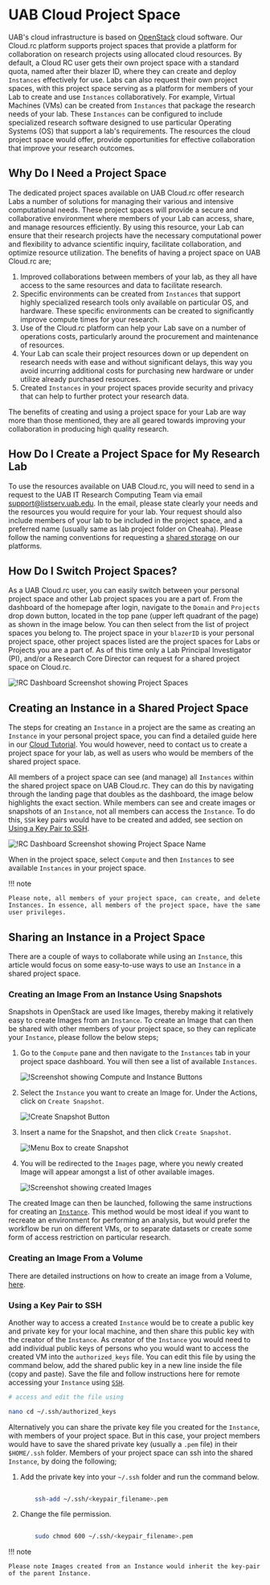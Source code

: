 # UAB Cloud Project Space

UAB's cloud infrastructure is based on [OpenStack](https://www.openstack.org/) cloud software. Our Cloud.rc platform supports project spaces that provide a platform for collaboration on research projects using allocated cloud resources. By default, a Cloud RC user gets their own project space with a standard quota, named after their blazer ID, where they can create and deploy `Instances` effectively for use. Labs can also request their own project spaces, with this project space serving as a platform for members of your Lab to create and use `Instances` collaboratively. For example, Virtual Machines (VMs) can be created from `Instances` that package the research needs of your lab. These `Instances` can be configured to include specialized research software designed to use particular Operating Systems (OS) that support a lab's requirements. The resources the cloud project space would offer, provide opportunities for effective collaboration that improve your research outcomes.

## Why Do I Need a Project Space

The dedicated project spaces available on UAB Cloud.rc offer research Labs a number of solutions for managing their various and intensive computational needs. These project spaces will provide a secure and collaborative environment where members of your Lab can access, share, and manage resources efficiently. By using this resource, your Lab can ensure that their research projects have the necessary computational power and flexibility to advance scientific inquiry, facilitate collaboration, and optimize resource utilization. The benefits of having a project space on UAB Cloud.rc are;

1. Improved collaborations between members of your lab, as they all have access to the same resources and data to facilitate research.
1. Specific environments can be created from `Instances` that support highly specialized research tools only available on particular OS, and hardware. These specific environments can be created to significantly improve compute times for your research.
1. Use of the Cloud.rc platform can help your Lab save on a number of operations costs, particularly around the procurement and maintenance of resources.
1. Your Lab can scale their project resources down or up dependent on research needs with ease and without significant delays, this way you avoid incurring additional costs for purchasing new hardware or under utilize already purchased resources.
1. Created `Instances` in your project spaces provide security and privacy that can help to further protect your research data.

The benefits of creating and using a project space for your Lab are way more than those mentioned, they are all geared towards improving your collaboration in producing high quality research.

## How Do I Create a Project Space for My Research Lab

To use the resources available on UAB Cloud.rc, you will need to send in a request to the UAB IT Research Computing Team via email [support@listserv.uab.edu](mailto:support@listserv.uab.edu). In the email, please state clearly your needs and the resources you would require for your lab. Your request should also include members of your lab to be included in the project space, and a preferred name (usually same as lab project folder on Cheaha). Please follow the naming conventions for requesting a [shared storage](../data_management/storage.md#how-do-i-request-shared-storage) on our platforms.

## How Do I Switch Project Spaces?

As a UAB Cloud.rc user, you can easily switch between your personal project space and other Lab project spaces you are a part of. From the dashboard of the homepage after login, navigate to the `Domain` and `Projects` drop down button, located in the top pane (upper left quadrant of the page) as shown in the image below. You can then select from the list of project spaces you belong to. The project space in your `blazerID` is your personal project space, other project spaces listed are the project spaces for Labs or Projects you are a part of. As of this time only a Lab Principal Investigator (PI), and/or a Research Core Director can request for a shared project space on Cloud.rc.

![!RC Dashboard Screenshot showing Project Spaces](images/rc_move_project.png)

## Creating an Instance in a Shared Project Space

The steps for creating an `Instance` in a project are the same as creating an `Instance` in your personal project space, you can find a detailed guide here in our [Cloud Tutorial](tutorial/index.md). You would however, need to contact us to create a project space for your lab, as well as users who would be members of the shared project space.

All members of a project space can see (and manage) all `Instances` within the shared project space on UAB Cloud.rc. They can do this by navigating through the landing page that doubles as the dashboard, the image below highlights the exact section. While members can see and create images or snapshots of an `Instance`, not all members can access the `Instance`. To do this, `SSH` key pairs would have to be created and added, see section on [Using a Key Pair to SSH](#using-a-key-pair-to-ssh).

![!RC Dashboard Screenshot showing Project Space Name](images/rc_proj_dashboard.png)

When in the project space, select `Compute` and then `Instances` to see available `Instances` in your project space.

<!-- markdownlint-disable MD046 -->
!!! note

    Please note, all members of your project space, can create, and delete Instances. In essence, all members of the project space, have the same user privileges.
<!-- markdownlint-enable MD046 -->

## Sharing an Instance in a Project Space

There are a couple of ways to collaborate while using an `Instance`, this article would focus on some easy-to-use ways to use an `Instance` in a shared project space.

### Creating an Image From an Instance Using Snapshots

Snapshots in OpenStack are used like Images, thereby making it relatively easy to create Images from an `Instance`. To create an Image that can then be shared with other members of your project space, so they can replicate your `Instance`, please follow the below steps;

1. Go to the `Compute` pane and then navigate to the `Instances` tab in your project space dashboard. You will then see a list of available `Instances`.

    ![!Screenshot showing Compute and Instance Buttons](images/rc_comp_instance.png)

1. Select the `Instance` you want to create an Image for. Under the Actions, click on `Create Snapshot`.

    ![!Create Snapshot Button](images/rc_snapshot_button.png)

1. Insert a name for the Snapshot, and then click `Create Snapshot`.

    ![!Menu Box to create Snapshot](images/rc_instance_snapshot.png)

1. You will be redirected to the `Images` page, where you newly created Image will appear amongst a list of other available images.

    ![!Screenshot showing created Images](images/rc_created_image.png)

The created Image can then be launched, following the same instructions for creating an [`Instance`](../uab_cloud/tutorial/instances.md). This method would be most ideal if you want to recreate an environment for performing an analysis, but would prefer the workflow be run on different VMs, or to separate datasets or create some form of access restriction on particular research.

### Creating an Image From a Volume

There are detailed instructions on how to create an image from a Volume, [here](snapshots.md#creating-a-volume-snapshot).

### Using a Key Pair to SSH

Another way to access a created `Instance` would be to create a public key and private key for your local machine, and then share this public key with the creator of the `Instance`. As creator of the `Instance` you would need to add individual public keys of persons who you would want to access the created VM into the `authorized_keys` file. You can edit this file by using the command below, add the shared public key in a new line inside the file (copy and paste). Save the file and follow instructions here for remote accessing your `Instance` using [`SSH`](remote_access.md).

```bash
# access and edit the file using

nano cd ~/.ssh/authorized_keys

```

Alternatively you can share the private key file you created for the `Instance`, with members of your project space. But in this case, your project members would have to save the shared private key (usually a `.pem` file) in their `$HOME/.ssh` folder. Members of your project space can ssh into the shared `Instance`, by doing the following;

1. Add the private key into your `~/.ssh` folder and run the command below.

    ```bash
        
        ssh-add ~/.ssh/<keypair_filename>.pem

    ```

1. Change the file permission.

    ```bash
        
        sudo chmod 600 ~/.ssh/<keypair_filename>.pem

    ```

<!-- markdownlint-disable MD046 -->
!!! note

    Please note Images created from an Instance would inherit the key-pair of the parent Instance.
<!-- markdownlint-enable MD046 -->